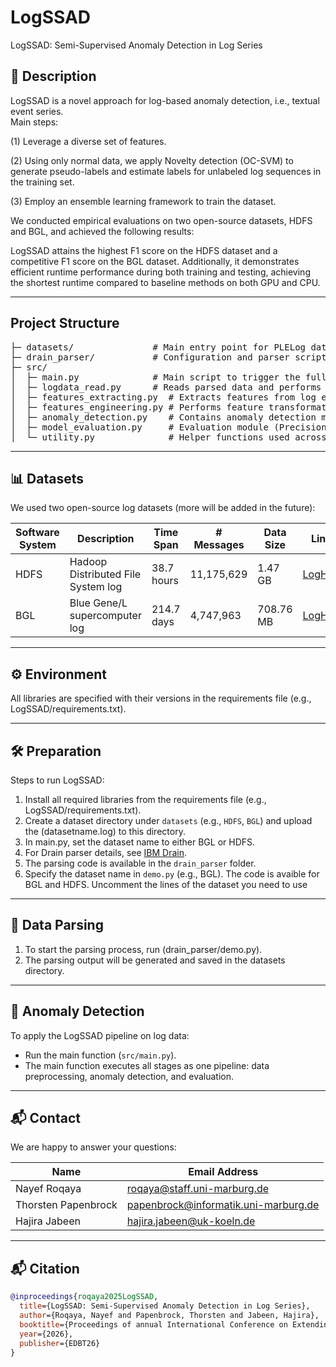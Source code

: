 # **LogSSAD**
LogSSAD: Semi-Supervised Anomaly Detection in Log Series

## 📌 Description
LogSSAD is a novel approach for log-based anomaly detection, i.e., textual event series.  
Main steps:

(1) Leverage a diverse set of features.  

(2) Using only normal data, we apply Novelty detection (OC-SVM) to generate pseudo-labels and estimate labels for unlabeled log sequences in the training set.  

(3) Employ an ensemble learning framework to train the dataset.  

We conducted empirical evaluations on two open-source datasets, HDFS and BGL, and achieved the following results:  

LogSSAD attains the highest F1 score on the HDFS dataset and a competitive F1 score on the BGL dataset. Additionally, it demonstrates efficient runtime performance during both training and testing, achieving the shortest runtime compared to baseline methods on both GPU and CPU.

---

## Project Structure
<pre>
├─ datasets/               # Main entry point for PLELog datasets  
├─ drain_parser/           # Configuration and parser scripts for Drain  
├─ src/  
│  ├─ main.py              # Main script to trigger the full pipeline  
│  ├─ logdata_read.py      # Reads parsed data and performs cleaning and column selection  
│  ├─ features_extracting.py  # Extracts features from log events  
│  ├─ features_engineering.py # Performs feature transformation  
│  ├─ anomaly_detection.py    # Contains anomaly detection modules  
│  ├─ model_evaluation.py     # Evaluation module (Precision, Recall, F1-score, etc.)  
│  └─ utility.py              # Helper functions used across different stages  
</pre>   
---

## 📊 Datasets
We used two open-source log datasets (more will be added in the future):

| Software System | Description                          | Time Span  | # Messages   | Data Size | Link |
|-----------------|--------------------------------------|------------|--------------|-----------|------|
| HDFS            | Hadoop Distributed File System log   | 38.7 hours | 11,175,629   | 1.47 GB   | [LogHub](https://github.com/logpai/loghub) |
| BGL             | Blue Gene/L supercomputer log        | 214.7 days | 4,747,963    | 708.76 MB | [LogHub](https://github.com/logpai/loghub)  |

---

## ⚙️ Environment
All libraries are specified with their versions in the requirements file (e.g., LogSSAD/requirements.txt).

---

## 🛠️ Preparation
Steps to run LogSSAD:

1. Install all required libraries from the requirements file (e.g., LogSSAD/requirements.txt).
2. Create a dataset directory under `datasets` (e.g., `HDFS`, `BGL`) and upload the (datasetname.log) to this directory.
3. In main.py, set the dataset name to either BGL or HDFS.
4. For Drain parser details, see [IBM Drain](https://github.com/logpai/logparser/tree/main/logparser/Drain).
5. The parsing code is available in the `drain_parser` folder.
6. Specify the dataset name in `demo.py` (e.g., BGL). The code is avaible for BGL and HDFS. Uncomment the lines of the dataset you need to use

---

## 📌 Data Parsing

1. To start the parsing process, run (drain_parser/demo.py). 
2. The parsing output will be generated and saved in the datasets directory.

---

## 🚨 Anomaly Detection 
To apply the LogSSAD pipeline on log data:
* Run the main function (`src/main.py`).
* The main function executes all stages as one pipeline: data preprocessing, anomaly detection, and evaluation.

---

## 📬 Contact
We are happy to answer your questions:   

| Name               | Email Address                             |
|--------------------|-------------------------------------------|
| Nayef Roqaya       | roqaya@staff.uni-marburg.de               |
| Thorsten Papenbrock| papenbrock@informatik.uni-marburg.de      |
| Hajira Jabeen      | hajira.jabeen@uk-koeln.de                 |

---

## 📬 Citation
```bibtex
@inproceedings{roqaya2025LogSSAD,
  title={LogSSAD: Semi-Supervised Anomaly Detection in Log Series},
  author={Roqaya, Nayef and Papenbrock, Thorsten and Jabeen, Hajira},
  booktitle={Proceedings of annual International Conference on Extending Database Technology (EDBT)},
  year={2026},
  publisher={EDBT26}
}
